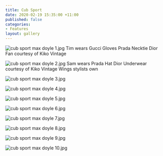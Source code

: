 ```yaml
---
title: Cub Sport
date: 2020-02-19 15:35:00 +11:00
published: false
categories:
- Features
layout: gallery
---
```


![cub sport max doyle 1.jpg](/uploads/cub%20sport%20max%20doyle%201.jpg)
Tim wears  Gucci Gloves Prada Necktie Dior Fan courtesy of Kiko Vintage
 
![cub sport max doyle 2.jpg](/uploads/cub%20sport%20max%20doyle%202.jpg)
Sam wears Prada Hat Dior Underwear courtesy of Kiko Vintage Wings stylists own
 
![cub sport max doyle 3.jpg](/uploads/cub%20sport%20max%20doyle%203.jpg)

![cub sport max doyle 4.jpg](/uploads/cub%20sport%20max%20doyle%204.jpg)

![cub sport max doyle 5.jpg](/uploads/cub%20sport%20max%20doyle%205.jpg)

![cub sport max doyle 6.jpg](/uploads/cub%20sport%20max%20doyle%206.jpg)

![cub sport max doyle 7.jpg](/uploads/cub%20sport%20max%20doyle%207.jpg)

![cub sport max doyle 8.jpg](/uploads/cub%20sport%20max%20doyle%208.jpg)

![cub sport max doyle 9.jpg](/uploads/cub%20sport%20max%20doyle%209.jpg)

![cub sport max doyle 10.jpg](/uploads/cub%20sport%20max%20doyle%2010.jpg)

